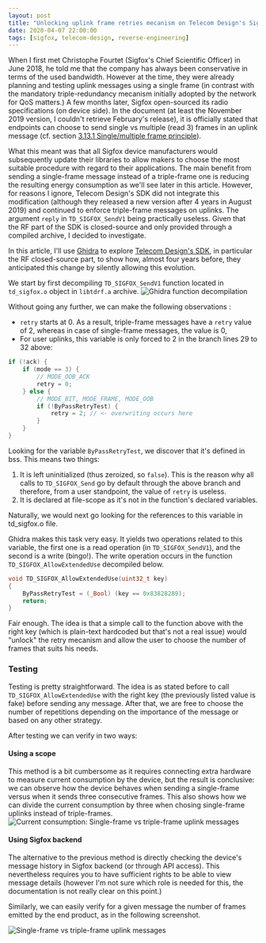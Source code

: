 ```yaml
---
layout: post
title: "Unlocking uplink frame retries mecanism on Telecom Design's Sigfox modules"
date: 2020-04-07 22:00:00
tags: [sigfox, telecom-design, reverse-engineering]
---
```


When I first met Christophe Fourtet (Sigfox's Chief Scientific Officer) in June 2018,
he told me that the company has always been conservative in terms of the used
bandwidth. However at the time, they were already planning and testing uplink messages using
a single frame (in contrast with the mandatory triple-redundancy mecanism initially adopted
by the network for QoS matters.) A few months later, Sigfox open-sourced its radio specifications
(on device side). In the document (at least the November 2019 version, I couldn't
retrieve February's release), it is officially stated that endpoints can
choose to send single vs multiple (read 3) frames in an uplink message (cf. section
[3.13.1 Single/multiple frame principle](https://web.archive.org/web/20200521024316/https://storage.sbg.cloud.ovh.net/v1/AUTH_669d7dfced0b44518cb186841d7cbd75/prod_medias/build/40599z1k361d4ht/Sigfox%20radio%20specifications%20v1.4%20%20November%202019.pdf#page=18)).

What this meant was that all Sigfox device manufacturers would subsequently
update their libraries to allow makers to choose the most suitable procedure
with regard to their applications. The main benefit from sending a single-frame
message instead of a triple-frame one is reducing the resulting energy
consumption as we'll see later in this article.
However, for reasons I ignore, Telecom Design's SDK did not
integrate this modification (although they released a new version after 4 years
in August 2019) and continued to enforce triple-frame messages on uplinks.
The argument `reply` in `TD_SIGFOX_SendV1` being practically useless.
Given that the RF part of the SDK is closed-source and only provided through
a compiled archive, I decided to investigate.

In this article, I'll use [Ghidra](https://ghidra-sre.org) to explore [Telecom Design's
SDK](https://github.com/Telecom-Design/TD_RF_Module_SDK), in particular the RF 
closed-source part, to show how, almost four years before, they anticipated 
this change by silently allowing this evolution.

We start by first decompiling `TD_SIGFOX_SendV1` function located in `td_sigfox.o`
object in `libtdrf.a` archive.
![](https://public-assets-for-web.s3.eu-west-3.amazonaws.com/td_sigfox_sendv1_decompilation.png "Ghidra function decompilation")

Without going any further, we can make the following observations :

* `retry` starts at 0. As a result, triple-frame messages have a `retry` value
of 2, whereas in case of single-frame messages, the value is 0,
* For user uplinks, this variable is only forced to 2 in the branch lines 29 to 32 above:

```c
if (!ack) {
    if (mode == 3) {
        // MODE_OOB_ACK
        retry = 0;
    } else {
        // MODE_BIT, MODE_FRAME, MODE_OOB
        if (!ByPassRetryTest) {
            retry = 2; // <- overwriting occurs here
        }
    }
}
```

Looking for the variable `ByPassRetryTest`, we discover that it's defined in bss.
This means two things: 
1. It is left uninitialized (thus zeroized, so `false`). This is the reason why 
all calls to `TD_SIGFOX_Send` go by default through the above branch 
and therefore, from a user standpoint, the value of `retry` is useless.
2. It is declared at file-scope as it's not in the function's declared variables.

Naturally, we would next go looking for the references to this variable in
td_sigfox.o file.

Ghidra makes this task very easy. It yields two operations related to
this variable, the first one is a read operation (in `TD_SIGFOX_SendV1`),
and the second is a write (bingo!). The write operation occurs in the function
`TD_SIGFOX_AllowExtendedUse` decompiled below.

```c
void TD_SIGFOX_AllowExtendedUse(uint32_t key)
{
    ByPassRetryTest = (_Bool) (key == 0x83828289);
    return;
}
```

Fair enough. The idea is that a simple call to the function above with
the right key (which is plain-text hardcoded but that's not a real
issue) would "unlock" the retry mecanism and allow the user to choose
the number of frames that suits his needs.

### Testing

Testing is pretty straightforward. The idea is as stated before to call
`TD_SIGFOX_AllowExtendedUse` with the right key (the previously listed
value is fake) before sending any message. After that, we are free
to choose the number of repetitions depending on the importance of the 
message or based on any other strategy.

After testing we can verify in two ways:

#### Using a scope

This method is a bit cumbersome as it requires connecting extra hardware
to measure current consumption by the device, but the result is conclusive:
we can observe how the device behaves when sending a single-frame versus
when it sends three consecutive frames. This also shows how we can divide
the current consumption by three when chosing single-frame uplinks instead
of triple-frames.
![](https://public-assets-for-web.s3.eu-west-3.amazonaws.com/tx_frames.png "Current consumption: Single-frame vs triple-frame uplink messages")

#### Using Sigfox backend

The alternative to the previous method is directly checking the device's
message history in Sigfox backend (or through API access). This 
nevertheless requires you to have sufficient rights to be able to view 
message details (however I'm not sure which role is needed for this, 
the documentation is not really clear on this point.)

Similarly, we can easily verify for a given message the number of frames
emitted by the end product, as in the following screenshot.

![](https://public-assets-for-web.s3.eu-west-3.amazonaws.com/tx_frames_backend.png "Single-frame vs triple-frame uplink messages")
